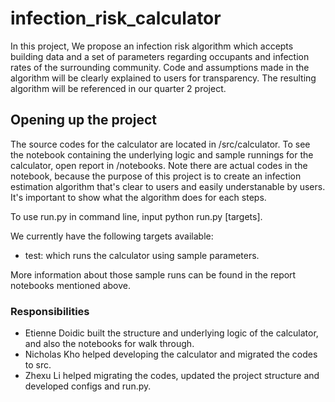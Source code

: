 # infection_risk_calculator
In this project, We propose an infection risk algorithm which accepts building data and a set of parameters regarding occupants and infection rates of the surrounding community. Code and assumptions made in the algorithm will be clearly explained to users for transparency. The resulting algorithm will be referenced in our quarter 2 project. 




## Opening up the project
The source codes for the calculator are located in /src/calculator. 
To see the notebook containing the underlying logic and sample runnings for the calculator, open report in /notebooks. Note there are actual codes in the notebook, because the purpose of this project is to create an infection estimation algorithm that's clear to users and easily understanable by users. It's important to show what the algorithm does for each steps. 

To use run.py in command line, input python run.py [targets]. 

We currently have the following targets available: 



* test: which runs the calculator using sample parameters. 

More information about those sample runs can be found in the report notebooks mentioned above. 

### Responsibilities
* Etienne Doidic built the structure and underlying logic of the calculator, and also the notebooks for walk through. 
* Nicholas Kho helped developing the calculator and migrated the codes to src. 
* Zhexu Li helped migrating the codes, updated the project structure and developed configs and run.py. 

